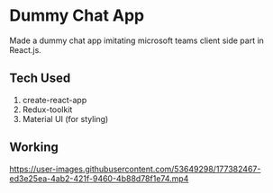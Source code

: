 # Dummy Chat App

Made a dummy chat app imitating microsoft teams client side part in React.js.

## Tech Used
1. create-react-app
2. Redux-toolkit
3. Material UI (for styling)

## Working

https://user-images.githubusercontent.com/53649298/177382467-ed3e25ea-4ab2-421f-9460-4b88d78f1e74.mp4


